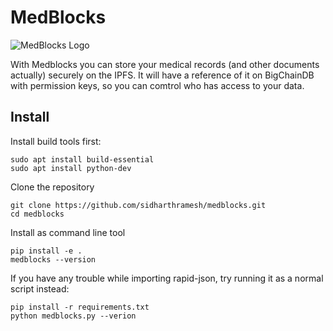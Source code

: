 # MedBlocks

![MedBlocks Logo](https://i.imgur.com/Dx4LfC2.png)

With Medblocks you can store your medical records (and other documents actually) securely on the IPFS. It will have a reference of it on BigChainDB with permission keys, so you can comtrol who has access to your data.

## Install
Install build tools first:
```
sudo apt install build-essential
sudo apt install python-dev
```
Clone the repository
```
git clone https://github.com/sidharthramesh/medblocks.git
cd medblocks

```
Install as command line tool
```
pip install -e .
medblocks --version
```

If you have any trouble while importing rapid-json, try running it as a normal script instead:

```
pip install -r requirements.txt
python medblocks.py --verion
```